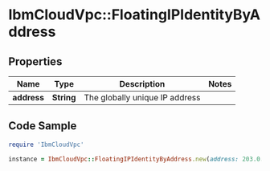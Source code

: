 # IbmCloudVpc::FloatingIPIdentityByAddress

## Properties

Name | Type | Description | Notes
------------ | ------------- | ------------- | -------------
**address** | **String** | The globally unique IP address | 

## Code Sample

```ruby
require 'IbmCloudVpc'

instance = IbmCloudVpc::FloatingIPIdentityByAddress.new(address: 203.0.113.1)
```


